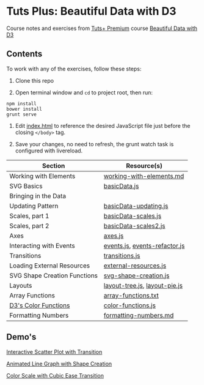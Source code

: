 # Tuts Plus: Beautiful Data with D3

Course notes and exercises from [Tuts+ Premium](https://tutsplus.com) course [Beautiful Data with D3](https://tutsplus.com/course/beautiful-data-with-d3/)

## Contents

To work with any of the exercises, follow these steps:

1. Clone this repo

1. Open terminal window and ```cd``` to project root, then run:

  ```
  npm install
  bower install
  grunt serve
  ```

1. Edit [index.html](app/index.html) to reference the desired JavaScript file just before the closing ```</body>``` tag.

1. Save your changes, no need to refresh, the grunt watch task is configured with livereload.

| Section                        | Resource(s)                                                            |
| ------------------------------ | ---------------------------------------------------------------------- |
| Working with Elements          | [working-with-elements.md](app/notes/working-with-elements.md)         |
| SVG Basics                     | [basicData.js](app/scripts/basicData.js)                               |
| Bringing in the Data           |                                                                        |
| Updating Pattern               | [basicData-updating.js](app/scripts/basicData-updating.js)             |
| Scales, part 1                 | [basicData-scales.js](app/scripts/basicData-scales.js)                 |
| Scales, part 2                 | [basicData-scales2.js](app/scripts/basicData-scales2.js)               |
| Axes                           | [axes.js](app/scripts/axes.js)                                         |
| Interacting with Events        | [events.js](app/scripts/events.js), [events-refactor.js](app/scripts/events-refactor.js) |
| Transitions                    | [transitions.js](app/scripts/transitions.js)                           |
| Loading External Resources     | [external-resources.js](app/scripts/external-resources.js)             |
| SVG Shape Creation Functions   | [svg-shape-creation.js](app/scripts/svg-shape-creation.js)             |
| Layouts                        | [layout-tree.js](app/scripts/layout-tree.js), [layout-pie.js](app/scripts/layout-pie.js) |
| Array Functions                | [array-functions.txt](app/notes/array-functions.txt)                   |
| [D3's Color Functions](/app/notes/color-functions.md) | [color-functions.js](app/scripts/color-functions.js) |
| Formatting Numbers             | [formatting-numbers.md](app/notes/formatting-numbers.md)               |

## Demo's

[Interactive Scatter Plot with Transition](http://codepen.io/danielabar/full/mnGzD)

[Animated Line Graph with Shape Creation](http://codepen.io/danielabar/full/bIHzm)

[Color Scale with Cubic Ease Transition](http://codepen.io/danielabar/full/yunig)